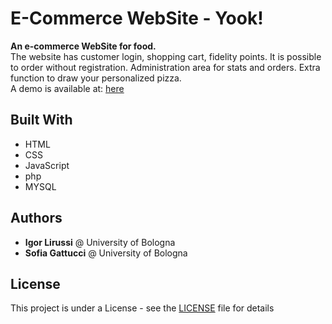 # E-Commerce WebSite - Yook!
**An e-commerce WebSite for food.**
<br>
The website has customer login, shopping cart, fidelity points. It is possible to order without registration.  Administration area for stats and orders. Extra function to draw your personalized pizza.
<br>A demo is available at: [here](http://egoladventures.altervista.org/Yook/home.php)


## Built With

*   HTML
*   CSS
*   JavaScript
*   php
*   MYSQL


## Authors

*   **Igor Lirussi** @ University of Bologna
*   **Sofia Gattucci** @ University of Bologna

## License

This project is under a License - see the [LICENSE](LICENSE) file for details
